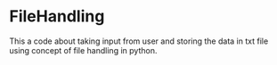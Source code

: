 # FileHandling
This a code about taking input from user and storing the data in txt file using concept of file handling in python.
